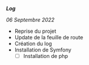 ***Log***

*06 Septembre 2022*
- Reprise du projet
- Update de la feuille de route
- Création du log
- Installation de Symfony
    - [ ] Installation de php